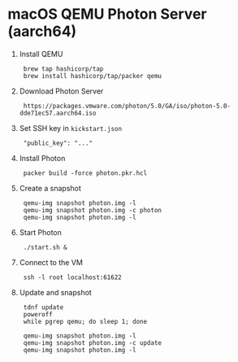 # macOS QEMU Photon Server (aarch64)

1. Install QEMU

		brew tap hashicorp/tap
		brew install hashicorp/tap/packer qemu

1. Download Photon Server

		https://packages.vmware.com/photon/5.0/GA/iso/photon-5.0-dde71ec57.aarch64.iso

1. Set SSH key in `kickstart.json`

		"public_key": "..."

1. Install Photon

		packer build -force photon.pkr.hcl

1. Create a snapshot

		qemu-img snapshot photon.img -l
		qemu-img snapshot photon.img -c photon
		qemu-img snapshot photon.img -l

1. Start Photon

		./start.sh &

1. Connect to the VM

		ssh -l root localhost:61622

1. Update and snapshot

		tdnf update
		poweroff
		while pgrep qemu; do sleep 1; done

		qemu-img snapshot photon.img -l
		qemu-img snapshot photon.img -c update
		qemu-img snapshot photon.img -l
